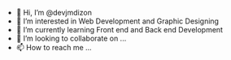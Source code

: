 - 👋 Hi, I’m @devjmdizon
- 👀 I’m interested in Web Development and Graphic Designing
- 🌱 I’m currently learning Front end and Back end Development
- 💞️ I’m looking to collaborate on ...
- 📫 How to reach me ...

<!---
devjmdizon/devjmdizon is a ✨ special ✨ repository because its `README.md` (this file) appears on your GitHub profile.
You can click the Preview link to take a look at your changes.
--->
